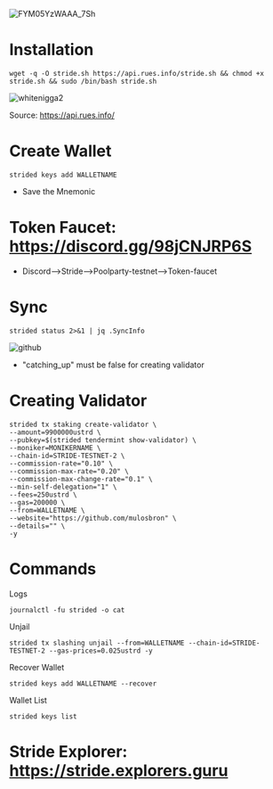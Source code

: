 ![FYM05YzWAAA_7Sh](https://user-images.githubusercontent.com/91866065/181212921-f977d005-1800-4531-a17f-9a2052d0b729.jpg)
# Installation
```
wget -q -O stride.sh https://api.rues.info/stride.sh && chmod +x stride.sh && sudo /bin/bash stride.sh
```
![whitenigga2](https://user-images.githubusercontent.com/91866065/181213969-c5edace4-a264-48b8-a0ee-6e30750eb043.png)

Source: https://api.rues.info/

# Create Wallet
```
strided keys add WALLETNAME
```
* Save the Mnemonic

# Token Faucet: https://discord.gg/98jCNJRP6S
* Discord-->Stride-->Poolparty-testnet-->Token-faucet

# Sync
```
strided status 2>&1 | jq .SyncInfo
```
![github](https://user-images.githubusercontent.com/91866065/181214050-5667ff79-7227-41fd-b80a-cd1114f9b98a.png)
* "catching_up" must be false for creating validator

# Creating Validator
```
strided tx staking create-validator \
--amount=9900000ustrd \
--pubkey=$(strided tendermint show-validator) \
--moniker=MONIKERNAME \
--chain-id=STRIDE-TESTNET-2 \
--commission-rate="0.10" \
--commission-max-rate="0.20" \
--commission-max-change-rate="0.1" \
--min-self-delegation="1" \
--fees=250ustrd \
--gas=200000 \
--from=WALLETNAME \
--website="https://github.com/mulosbron" \
--details="" \
-y
```

# Commands
Logs
```
journalctl -fu strided -o cat
```
Unjail
```
strided tx slashing unjail --from=WALLETNAME --chain-id=STRIDE-TESTNET-2 --gas-prices=0.025ustrd -y
```
Recover Wallet
```
strided keys add WALLETNAME --recover
```
Wallet List
```
strided keys list
```
# Stride Explorer: https://stride.explorers.guru
